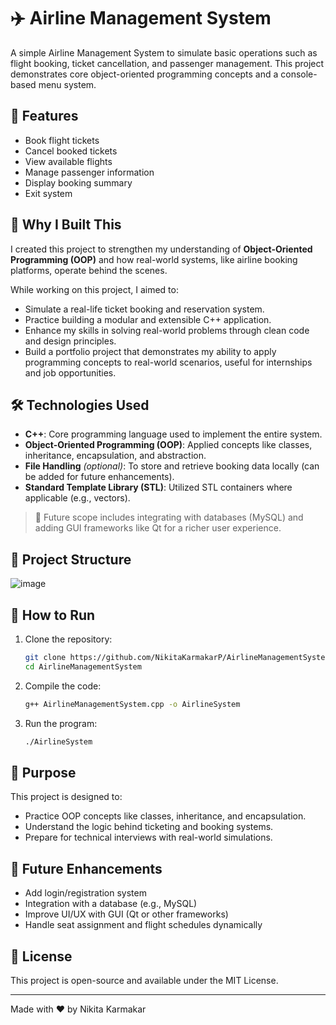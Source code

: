 # ✈️ Airline Management System

A simple Airline Management System to simulate basic operations such as flight booking, ticket cancellation, and passenger management. This project demonstrates core object-oriented programming concepts and a console-based menu system.

## 📌 Features

- Book flight tickets
- Cancel booked tickets
- View available flights
- Manage passenger information
- Display booking summary
- Exit system

## 🎯 Why I Built This

I created this project to strengthen my understanding of **Object-Oriented Programming (OOP)** and how real-world systems, like airline booking platforms, operate behind the scenes. 

While working on this project, I aimed to:

- Simulate a real-life ticket booking and reservation system.
- Practice building a modular and extensible C++ application.
- Enhance my skills in solving real-world problems through clean code and design principles.
- Build a portfolio project that demonstrates my ability to apply programming concepts to real-world scenarios, useful for internships and job opportunities.


## 🛠️ Technologies Used

- **C++**: Core programming language used to implement the entire system.
- **Object-Oriented Programming (OOP)**: Applied concepts like classes, inheritance, encapsulation, and abstraction.
- **File Handling** *(optional)*: To store and retrieve booking data locally (can be added for future enhancements).
- **Standard Template Library (STL)**: Utilized STL containers where applicable (e.g., vectors).

> 🚀 Future scope includes integrating with databases (MySQL) and adding GUI frameworks like Qt for a richer user experience.


## 📂 Project Structure

![image](https://github.com/user-attachments/assets/72333ad8-a4ca-446d-a073-51b570b79c18)

## 🚀 How to Run

1. Clone the repository:
   ```bash
   git clone https://github.com/NikitaKarmakarP/AirlineManagementSystem.git
   cd AirlineManagementSystem
   
2. Compile the code:
   ```bash
   g++ AirlineManagementSystem.cpp -o AirlineSystem

4. Run the program:
   ```bash
   ./AirlineSystem

## 🎯 Purpose  
This project is designed to:

- Practice OOP concepts like classes, inheritance, and encapsulation.  
- Understand the logic behind ticketing and booking systems.  
- Prepare for technical interviews with real-world simulations.  

## 📖 Future Enhancements  
- Add login/registration system  
- Integration with a database (e.g., MySQL)  
- Improve UI/UX with GUI (Qt or other frameworks)  
- Handle seat assignment and flight schedules dynamically  

## 📄 License  
This project is open-source and available under the MIT License.  

---  

Made with ❤️ by Nikita Karmakar
